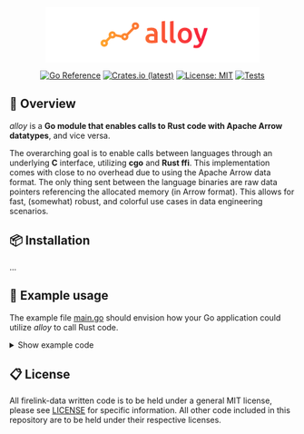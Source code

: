 <div align="center">
<br/>
<div align="left">
<br/>
<p align="center">
<a href="https://github.com/wilhelmagren/finq">
<img align="center" width=75% src="https://github.com/firelink-data/alloy/blob/cd83e690cc0d73c42f2928bc7baefbcfc400dc24/docs/images/alloy-banner.png"></img>
</a>
</p>
</div>

[![Go Reference](https://pkg.go.dev/badge/github.com/firelink-data/alloy/alloy-go.svg)](https://pkg.go.dev/github.com/firelink-data/alloy/alloy-go)
[![Crates.io (latest)](https://img.shields.io/crates/v/alloy-rs)](https://crates.io/crates/alloy-rs)
[![License: MIT](https://img.shields.io/badge/License-MIT-yellow.svg)](https://opensource.org/licenses/MIT)
[![Tests](https://github.com/firelink-data/alloy/actions/workflows/tests.yml/badge.svg)](https://github.com/firelink-data/alloy/actions/workflows/tests.yml)

</div>

## 🔎 Overview
*alloy* is a **Go module that enables calls to Rust code with Apache Arrow datatypes**, and vice versa.

The overarching goal is to enable calls between languages through an underlying **C** interface, utilizing **cgo** and **Rust ffi**. 
This implementation comes with close to no overhead due to using the Apache Arrow data format. The only thing sent between the language binaries are raw data pointers referencing the allocated memory (in Arrow format). This allows for
fast, (somewhat) robust, and colorful use cases in data engineering scenarios.

## 📦 Installation
...

## 🚀 Example usage

The example file [main.go](./main.go) should envision how your Go application could utilize *alloy* to call Rust code.

<details>
    <summary>Show example code</summary>

```go
package main

...

```
    
</details>

## 📋 License
All firelink-data written code is to be held under a general MIT license, please see [LICENSE](https://github.com/firelink-data/alloy/blob/main/LICENSE) for specific information.
All other code included in this repository are to be held under their respective licenses.
